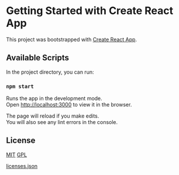 # Getting Started with Create React App

This project was bootstrapped with [Create React App](https://github.com/facebook/create-react-app).

## Available Scripts

In the project directory, you can run:

### `npm start`

Runs the app in the development mode.\
Open [http://localhost:3000](http://localhost:3000) to view it in the browser.

The page will reload if you make edits.\
You will also see any lint errors in the console.

## License

[MIT](https://choosealicense.com/licenses/mit/)
[GPL](https://www.gnu.org/licenses/gpl-3.0.html)

[licenses.json](https://github.com/BogdanStelmah/Hometask_2_React_Redux/blob/master/licenses.json)
